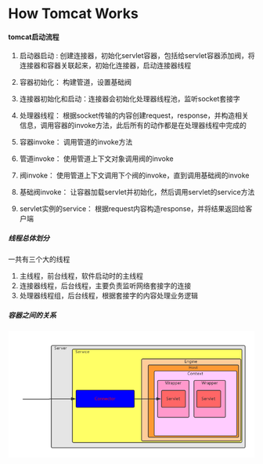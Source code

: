 # How Tomcat Works 

#### tomcat启动流程

1. 启动器启动 : 创建连接器，初始化servlet容器，包括给servlet容器添加阀，将连接器和容器关联起来，初始化连接器，启动连接器线程

3. 容器初始化： 构建管道，设置基础阀

3. 连接器初始化和启动：连接器会初始化处理器线程池，监听socket套接字

4. 处理器线程： 根据socket传输的内容创建request，response，并构造相关信息，调用容器的invoke方法，此后所有的动作都是在处理器线程中完成的

5. 容器invoke： 调用管道的invoke方法

6. 管道invoke： 使用管道上下文对象调用阀的invoke

7. 阀invoke： 使用管道上下文调用下个阀的invoke，直到调用基础阀的invoke

8. 基础阀invoke： 让容器加载servlet并初始化，然后调用servlet的service方法

9. servlet实例的service： 根据request内容构造response，并将结果返回给客户端

##### 线程总体划分

一共有三个大的线程

1. 主线程，前台线程，软件启动时的主线程
2. 连接器线程，后台线程，主要负责监听网络套接字的连接
3. 处理器线程组，后台线程，根据套接字的内容处理业务逻辑

##### 容器之间的关系
![](./flow.png)